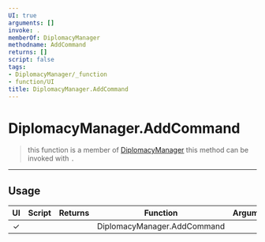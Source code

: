 ```yaml
---
UI: true
arguments: []
invoke: .
memberOf: DiplomacyManager
methodname: AddCommand
returns: []
script: false
tags:
- DiplomacyManager/_function
- function/UI
title: DiplomacyManager.AddCommand
---
```

# DiplomacyManager.AddCommand
> this function is a member of [DiplomacyManager](civ-6/lua/DiplomacyManager.md)
> this method can be invoked with `.`
-----
## Usage
|  UI | Script | Returns | Function | Arguments |
|:---:|:------:|-------:|:--------:|:---------|
|✓| ||DiplomacyManager.AddCommand||
